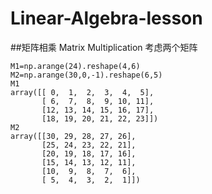 # Linear-Algebra-lesson
##矩阵相乘 Matrix Multiplication
考虑两个矩阵
```
M1=np.arange(24).reshape(4,6)
M2=np.arange(30,0,-1).reshape(6,5)
M1
array([[ 0,  1,  2,  3,  4,  5],
       [ 6,  7,  8,  9, 10, 11],
       [12, 13, 14, 15, 16, 17],
       [18, 19, 20, 21, 22, 23]])
M2
array([[30, 29, 28, 27, 26],
       [25, 24, 23, 22, 21],
       [20, 19, 18, 17, 16],
       [15, 14, 13, 12, 11],
       [10,  9,  8,  7,  6],
       [ 5,  4,  3,  2,  1]])
```
